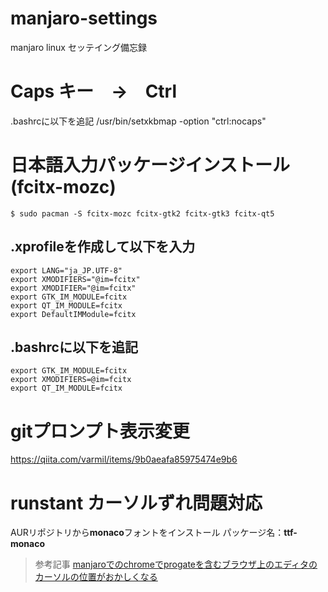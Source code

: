 # manjaro-settings
manjaro linux セッテイング備忘録

# Caps キー　→　Ctrl
.bashrcに以下を追記
/usr/bin/setxkbmap -option "ctrl:nocaps"

# 日本語入力パッケージインストール(fcitx-mozc)
```
$ sudo pacman -S fcitx-mozc fcitx-gtk2 fcitx-gtk3 fcitx-qt5
```

## .xprofileを作成して以下を入力
```
export LANG="ja_JP.UTF-8"
export XMODIFIERS="@im=fcitx"
export XMODIFIER="@im=fcitx"
export GTK_IM_MODULE=fcitx
export QT_IM_MODULE=fcitx
export DefaultIMModule=fcitx
```

## .bashrcに以下を追記
```
export GTK_IM_MODULE=fcitx
export XMODIFIERS=@im=fcitx
export QT_IM_MODULE=fcitx
```

# gitプロンプト表示変更
https://qiita.com/varmil/items/9b0aeafa85975474e9b6

# runstant カーソルずれ問題対応
AURリポジトリから**monaco**フォントをインストール
パッケージ名：**ttf-monaco**

>参考記事
[manjaroでのchromeでprogateを含むブラウザ上のエディタのカーソルの位置がおかしくなる](https://qiita.com/kawadumax/items/8bbbc042c6f17407847e)
